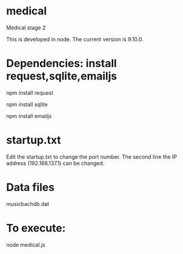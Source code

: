 # medical
Medical stage 2

This is developed in node. The current version is 9.10.0.

# Dependencies: install request,sqlite,emailjs

npm install request

npm install sqlite

npm install emailjs

# startup.txt

Edit the startup.txt to change the port number. The second line the IP address (192.168.137.1) can be changed.

# Data files

musicbachdb.dat

# To execute:
node medical.js
